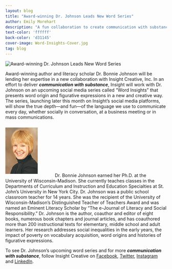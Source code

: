 ```yaml
---
layout: blog
title: "Award-winning Dr. Johnson Leads New Word Series"
author: Emily Morehart
description: "A fun collaboration to create communication with substance."
text-color: 'ffffff'
back-color: 'd31145'
cover-image: Word-Insights-Cover.jpg
tag: blog
---
```


<img data-aos="fade-up" src="/img/blog/Word-Insights-Cover.jpg"
alt="Award-winning Dr. Johnson Leads New Word Series"
srcset="
/img/blog/Word-Insights-Cover.jpg 2400w,
/img/blog/Word-Insights-Cover-1800.jpg 1800w,
/img/blog/Word-Insights-Cover-1200.jpg 1200w,
/img/blog/Word-Insights-Cover-800.jpg 900w,
/img/blog/Word-Insights-Cover-600.jpg 600w" />

Award-winning author and literacy scholar Dr. Bonnie Johnson will be lending her expertise in a new collaboration with Insight Creative, Inc. In an effort to deliver _**communication with substance**_, Insight will work with Dr. Johnson on an upcoming social media series called “Word Insights” that presents word origin and figurative expressions in a new and creative way. The series, launching later this month on Insight’s social media platforms, will show the true depth—and fun—of the language we use to communicate every day, whether socially in conversation, at a business meeting or in mass communications. 

<p>
    <img data-aos="fade-up" src="/img/blog/dr.bonnie-johnson.jpg" alt="Headshot of Dr. Bonnie Johnson" style="width: 20%;margin: 10px 50px 10px 0;" class="aos-init aos-animate">
    Dr. Bonnie Johnson earned her Ph.D. at the University of Wisconsin-Madison. She currently teaches classes in the Departments of Curriculum and Instruction and Education Specialties at St. John’s University in New York City. Dr. Johnson was a public school classroom teacher for 14 years. She was the recipient of the University of Wisconsin-Madison’s Distinguished Teacher of Teachers Award and was named an Eminent Literacy Scholar by “The e-Journal of Literacy and Social Responsibility.” Dr. Johnson is the author, coauthor and editor of eight books, numerous book chapters and journal articles, and has coauthored more than 200 instructional texts for elementary, middle school and adult learners. Her research addresses social inequalities in the early years, the impact of poverty on vocabulary acquisition, word origins and histories of figurative expressions.
</p>

To see Dr. Johnson’s upcoming word series and for more _**communication with substance**_, follow Insight Creative on <a href="https://www.facebook.com/insightcreativeinc" target="_blank">Facebook</a>, <a href="https://twitter.com/insightwi" target="_blank">Twitter</a>, <a href="https://www.instagram.com/insightwi/" target="_blank">Instagram</a> and <a href="https://www.linkedin.com/company/498653/admin/" target="_blank">LinkedIn</a>.


